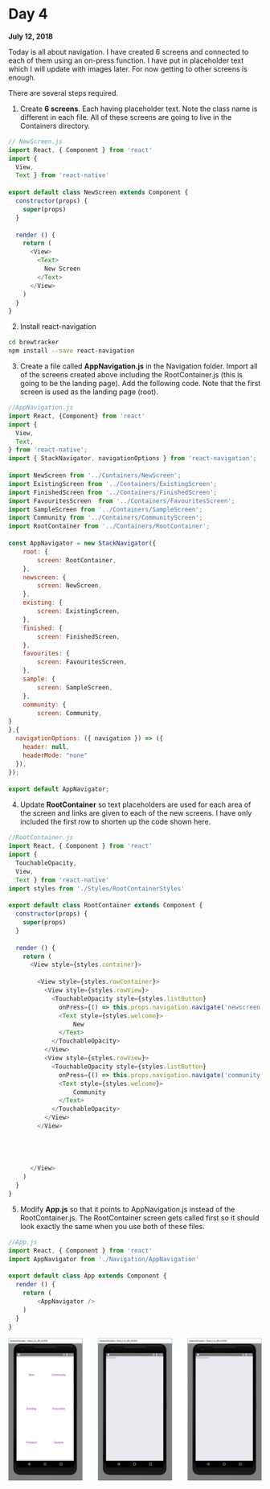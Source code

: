 # Day 4

**July 12, 2018**  

Today is all about navigation. I have created 6 screens and connected to each of them using an on-press function. I have put in placeholder text which I will update with images later. For now getting to other screens is enough.

There are several steps required. 

1. Create **6 screens**. Each having placeholder text. Note the class name is different in each file. All of these screens are going to live in the Containers directory.

```js
// NewScreen.js
import React, { Component } from 'react'
import { 
  View, 
  Text } from 'react-native'

export default class NewScreen extends Component {
  constructor(props) {
    super(props)
  }

  render () {
    return (
      <View>
        <Text>
          New Screen
        </Text>      
      </View>
    )
  }
}
```

2. Install react-navigation

```bash
cd brewtracker
npm install --save react-navigation
```

3. Create a file called **AppNavigation.js** in the Navigation folder. Import all of the screens created above including the RootContainer.js (this is going to be the landing page). Add the following code. Note that the first screen is used as the landing page (root).

```js
//AppNavigation.js
import React, {Component} from 'react'
import {
  View,
  Text,
} from 'react-native';
import { StackNavigator, navigationOptions } from 'react-navigation';

import NewScreen from '../Containers/NewScreen';
import ExistingScreen from '../Containers/ExistingScreen';
import FinishedScreen from '../Containers/FinishedScreen';
import FavouritesScreen  from '../Containers/FavouritesScreen';
import SampleScreen from '../Containers/SampleScreen';
import Community from '../Containers/CommunityScreen';
import RootContainer from '../Containers/RootContainer';

const AppNavigator = new StackNavigator({
    root: {
        screen: RootContainer,
    },
    newscreen: {
		screen: NewScreen,
	},
    existing: {
        screen: ExistingScreen,
    },
    finished: {
        screen: FinishedScreen,
    },
    favourites: {
        screen: FavouritesScreen,
    },
    sample: {
        screen: SampleScreen,
    },
    community: {
        screen: Community,
}
},{
  navigationOptions: ({ navigation }) => ({
    header: null,
    headerMode: "none"
  }),
});

export default AppNavigator;
```

4. Update **RootContainer** so text placeholders are used for each area of the screen and links are given to each of the new screens. I have only included the first row to shorten up the code shown here.

```js
//RootContainer.js
import React, { Component } from 'react'
import { 
  TouchableOpacity,
  View, 
  Text } from 'react-native'
import styles from './Styles/RootContainerStyles'

export default class RootContainer extends Component {
  constructor(props) {
    super(props)
  }

  render () {
    return (
      <View style={styles.container}>

        <View style={styles.rowContainer}>
          <View style={styles.rowView}>
            <TouchableOpacity style={styles.listButton}
              onPress={() => this.props.navigation.navigate('newscreen')}>
              <Text style={styles.welcome}>
                  New
              </Text>
            </TouchableOpacity>
          </View>
          <View style={styles.rowView}>
            <TouchableOpacity style={styles.listButton}
              onPress={() => this.props.navigation.navigate('community')}>
              <Text style={styles.welcome}>
                  Community
              </Text>
            </TouchableOpacity>
          </View>
        </View>



        
      </View>
    )
  }
}
```

5. Modify **App.js** so that it points to AppNavigation.js instead of the RootContainer.js. The RootContainer screen gets called first so it should look exactly the same when you use both of these files. 

```js
//App.js
import React, { Component } from 'react'
import AppNavigator from './Navigation/AppNavigation'

export default class App extends Component {
  render () {
    return (
        <AppNavigator />
    )
  }
}
```

![Navigation - Google Pixel 2 XL](https://github.com/rayblick/100-days-of-code/raw/master/docs/images/day004_1.png "Navigation with placeholder text")